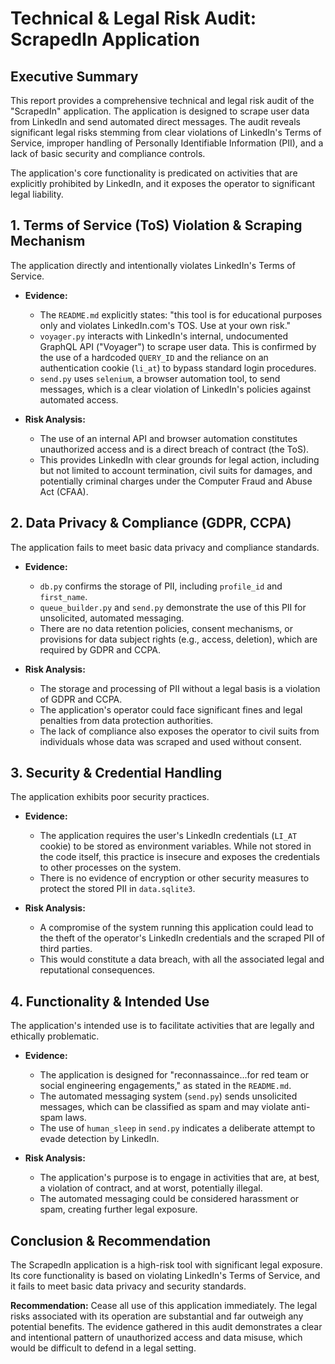 # Technical & Legal Risk Audit: ScrapedIn Application

## Executive Summary

This report provides a comprehensive technical and legal risk audit of the "ScrapedIn" application. The application is designed to scrape user data from LinkedIn and send automated direct messages. The audit reveals significant legal risks stemming from clear violations of LinkedIn's Terms of Service, improper handling of Personally Identifiable Information (PII), and a lack of basic security and compliance controls.

The application's core functionality is predicated on activities that are explicitly prohibited by LinkedIn, and it exposes the operator to significant legal liability.

## 1. Terms of Service (ToS) Violation & Scraping Mechanism

The application directly and intentionally violates LinkedIn's Terms of Service.

*   **Evidence:**
    *   The `README.md` explicitly states: "this tool is for educational purposes only and violates LinkedIn.com's TOS. Use at your own risk."
    *   `voyager.py` interacts with LinkedIn's internal, undocumented GraphQL API ("Voyager") to scrape user data. This is confirmed by the use of a hardcoded `QUERY_ID` and the reliance on an authentication cookie (`li_at`) to bypass standard login procedures.
    *   `send.py` uses `selenium`, a browser automation tool, to send messages, which is a clear violation of LinkedIn's policies against automated access.

*   **Risk Analysis:**
    *   The use of an internal API and browser automation constitutes unauthorized access and is a direct breach of contract (the ToS).
    *   This provides LinkedIn with clear grounds for legal action, including but not limited to account termination, civil suits for damages, and potentially criminal charges under the Computer Fraud and Abuse Act (CFAA).

## 2. Data Privacy & Compliance (GDPR, CCPA)

The application fails to meet basic data privacy and compliance standards.

*   **Evidence:**
    *   `db.py` confirms the storage of PII, including `profile_id` and `first_name`.
    *   `queue_builder.py` and `send.py` demonstrate the use of this PII for unsolicited, automated messaging.
    *   There are no data retention policies, consent mechanisms, or provisions for data subject rights (e.g., access, deletion), which are required by GDPR and CCPA.

*   **Risk Analysis:**
    *   The storage and processing of PII without a legal basis is a violation of GDPR and CCPA.
    *   The application's operator could face significant fines and legal penalties from data protection authorities.
    *   The lack of compliance also exposes the operator to civil suits from individuals whose data was scraped and used without consent.

## 3. Security & Credential Handling

The application exhibits poor security practices.

*   **Evidence:**
    *   The application requires the user's LinkedIn credentials (`LI_AT` cookie) to be stored as environment variables. While not stored in the code itself, this practice is insecure and exposes the credentials to other processes on the system.
    *   There is no evidence of encryption or other security measures to protect the stored PII in `data.sqlite3`.

*   **Risk Analysis:**
    *   A compromise of the system running this application could lead to the theft of the operator's LinkedIn credentials and the scraped PII of third parties.
    *   This would constitute a data breach, with all the associated legal and reputational consequences.

## 4. Functionality & Intended Use

The application's intended use is to facilitate activities that are legally and ethically problematic.

*   **Evidence:**
    *   The application is designed for "reconnassaince...for red team or social engineering engagements," as stated in the `README.md`.
    *   The automated messaging system (`send.py`) sends unsolicited messages, which can be classified as spam and may violate anti-spam laws.
    *   The use of `human_sleep` in `send.py` indicates a deliberate attempt to evade detection by LinkedIn.

*   **Risk Analysis:**
    *   The application's purpose is to engage in activities that are, at best, a violation of contract, and at worst, potentially illegal.
    *   The automated messaging could be considered harassment or spam, creating further legal exposure.

## Conclusion & Recommendation

The ScrapedIn application is a high-risk tool with significant legal exposure. Its core functionality is based on violating LinkedIn's Terms of Service, and it fails to meet basic data privacy and security standards.

**Recommendation:** Cease all use of this application immediately. The legal risks associated with its operation are substantial and far outweigh any potential benefits. The evidence gathered in this audit demonstrates a clear and intentional pattern of unauthorized access and data misuse, which would be difficult to defend in a legal setting.
